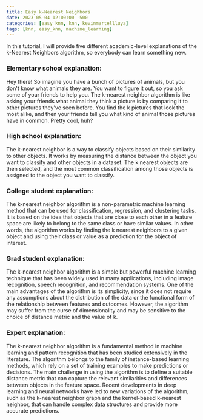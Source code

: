 ```yaml
---
title: Easy k-Nearest Neighbors
date: 2023-05-04 12:00:00 -500
categories: [easy_knn, knn, kevinmartellluya]
tags: [knn, easy_knn, machine_learning]
---
```


In this tutorial, I will provide five different academic-level explanations of the k-Nearest Neighbors algorithm, so everybody can learn something new.

### Elementary school explanation:
Hey there! So imagine you have a bunch of pictures of animals, but you don't know what animals they are. You want to figure it out, so you ask some of your friends to help you. The k-nearest neighbor algorithm is like asking your friends what animal they think a picture is by comparing it to other pictures they've seen before. You find the k pictures that look the most alike, and then your friends tell you what kind of animal those pictures have in common. Pretty cool, huh?

### High school explanation:
The k-nearest neighbor is a way to classify objects based on their similarity to other objects. It works by measuring the distance between the object you want to classify and other objects in a dataset. The k nearest objects are then selected, and the most common classification among those objects is assigned to the object you want to classify.

### College student explanation:
The k-nearest neighbor algorithm is a non-parametric machine learning method that can be used for classification, regression, and clustering tasks. It is based on the idea that objects that are close to each other in a feature space are likely to belong to the same class or have similar values. In other words, the algorithm works by finding the k nearest neighbors to a given object and using their class or value as a prediction for the object of interest.

### Grad student explanation:
The k-nearest neighbor algorithm is a simple but powerful machine learning technique that has been widely used in many applications, including image recognition, speech recognition, and recommendation systems. One of the main advantages of the algorithm is its simplicity, since it does not require any assumptions about the distribution of the data or the functional form of the relationship between features and outcomes. However, the algorithm may suffer from the curse of dimensionality and may be sensitive to the choice of distance metric and the value of k.

### Expert explanation:
The k-nearest neighbor algorithm is a fundamental method in machine learning and pattern recognition that has been studied extensively in the literature. The algorithm belongs to the family of instance-based learning methods, which rely on a set of training examples to make predictions or decisions. The main challenge in using the algorithm is to define a suitable distance metric that can capture the relevant similarities and differences between objects in the feature space. Recent developments in deep learning and neural networks have led to new variations of the algorithm, such as the k-nearest neighbor graph and the kernel-based k-nearest neighbor, that can handle complex data structures and provide more accurate predictions.